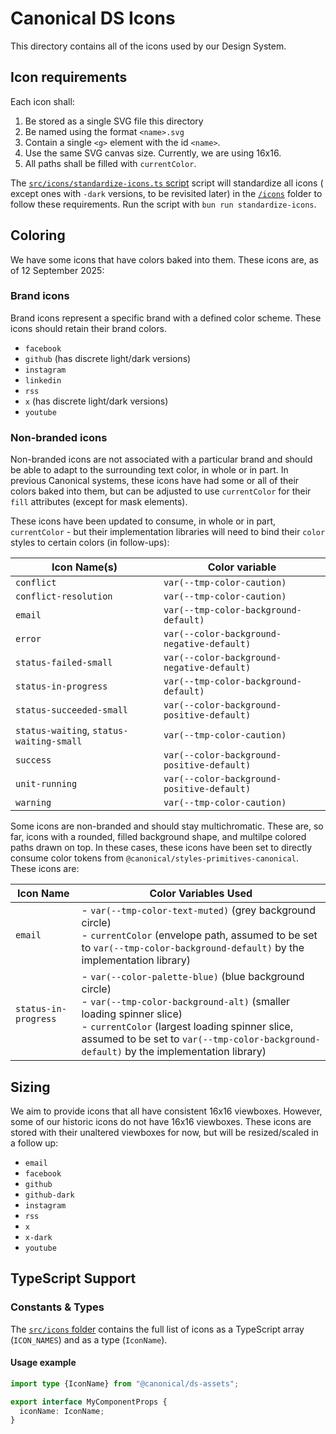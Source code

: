 # Canonical DS Icons

This directory contains all of the icons used by our Design System.

## Icon requirements

Each icon shall:

1. Be stored as a single SVG file this directory
2. Be named using the format `<name>.svg`
3. Contain a single `<g>` element with the id `<name>`.
4. Use the same SVG canvas size. Currently, we are using 16x16.
5. All paths shall be filled with `currentColor`.

The [`src/icons/standardize-icons.ts` script](../src/icons/standardize-icons.ts) script will standardize all icons (
except ones with `-dark` versions, to be revisited later) in the [`/icons`](../icons) folder to follow these
requirements.
Run the script with `bun run standardize-icons`.

## Coloring

We have some icons that have colors baked into them. These icons are, as of 12 September 2025:

### Brand icons

Brand icons represent a specific brand with a defined color scheme. These icons should retain their brand colors.

* `facebook`
* `github` (has discrete light/dark versions)
* `instagram`
* `linkedin`
* `rss`
* `x` (has discrete light/dark versions)
* `youtube`

### Non-branded icons

Non-branded icons are not associated with a particular brand and should be able to adapt to the surrounding text color,
in whole or in part.
In previous Canonical systems, these icons have had some or all of their colors baked into them, but can be adjusted to
use `currentColor` for their `fill` attributes (except for mask elements).

These icons have been updated to consume, in whole or in part, `currentColor` - but their implementation libraries will
need to bind their `color` styles to certain colors (in follow-ups):

| Icon Name(s)                             | Color variable                             |
|------------------------------------------|--------------------------------------------|
| `conflict`                               | `var(--tmp-color-caution)`                 |
| `conflict-resolution`                    | `var(--tmp-color-caution)`                 |
| `email`                                  | `var(--tmp-color-background-default)`      |
| `error`                                  | `var(--color-background-negative-default)` |
| `status-failed-small`                    | `var(--color-background-negative-default)` |
| `status-in-progress`                     | `var(--tmp-color-background-default)`      |
| `status-succeeded-small`                 | `var(--color-background-positive-default)` |
| `status-waiting`, `status-waiting-small` | `var(--tmp-color-caution)`                 |
| `success`                                | `var(--color-background-positive-default)` |
| `unit-running`                           | `var(--color-background-positive-default)` |
| `warning`                                | `var(--tmp-color-caution)`                 |

Some icons are non-branded and should stay multichromatic. These are, so far, icons with a rounded, filled background
shape, and multilpe colored paths drawn on top. In these cases, these icons have been set to directly consume color
tokens from `@canonical/styles-primitives-canonical`. These icons are:

| Icon Name            | Color Variables Used                                                                                                                                                                                                                                                        |
|----------------------|-----------------------------------------------------------------------------------------------------------------------------------------------------------------------------------------------------------------------------------------------------------------------------|
| `email`              | - `var(--tmp-color-text-muted)` (grey background circle)<br>- `currentColor` (envelope path, assumed to be set to `var(--tmp-color-background-default)` by the implementation library)                                                                                      |
| `status-in-progress` | - `var(--color-palette-blue)` (blue background circle)<br>- `var(--tmp-color-background-alt)` (smaller loading spinner slice)<br>- `currentColor` (largest loading spinner slice, assumed to be set to `var(--tmp-color-background-default)` by the implementation library) |

## Sizing

We aim to provide icons that all have consistent 16x16 viewboxes. However, some of our historic icons do not have 16x16
viewboxes. These icons are stored with their unaltered viewboxes for now, but will be resized/scaled in a follow up:

- `email`
- `facebook`
- `github`
- `github-dark`
- `instagram`
- `rss`
- `x`
- `x-dark`
- `youtube`

## TypeScript Support

### Constants & Types

The [`src/icons` folder](../src/icons) contains the full list of icons as a TypeScript array (`ICON_NAMES`) and as a
type (`IconName`).

#### Usage example

```ts
import type {IconName} from "@canonical/ds-assets";

export interface MyComponentProps {
  iconName: IconName;
}
```
